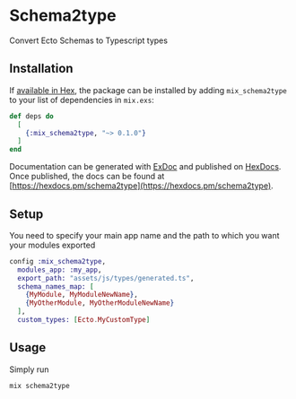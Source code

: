 # Schema2type

Convert Ecto Schemas to Typescript types

## Installation

If [available in Hex](https://hex.pm/docs/publish), the package can be installed
by adding `mix_schema2type` to your list of dependencies in `mix.exs`:

```elixir
def deps do
  [
    {:mix_schema2type, "~> 0.1.0"}
  ]
end
```

Documentation can be generated with [ExDoc](https://github.com/elixir-lang/ex_doc)
and published on [HexDocs](https://hexdocs.pm). Once published, the docs can
be found at [https://hexdocs.pm/schema2type](https://hexdocs.pm/schema2type).

## Setup

You need to specify your main app name and the path to which you want your modules exported

```elixir
config :mix_schema2type,
  modules_app: :my_app,
  export_path: "assets/js/types/generated.ts",
  schema_names_map: [
    {MyModule, MyModuleNewName},
    {MyOtherModule, MyOtherModuleNewName}
  ],
  custom_types: [Ecto.MyCustomType]
```

## Usage

Simply run
```
mix schema2type
```
